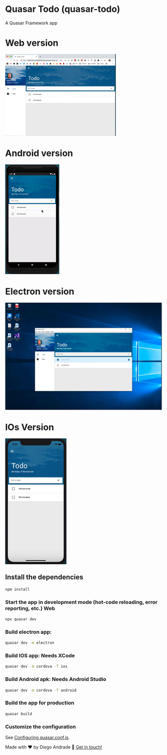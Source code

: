 # Quasar Todo (quasar-todo)

A Quasar Framework app

# Web version
<img src="src/assets/Screenshot_4.png" align="center"></img>

# Android version
<img src="src/assets/Screenshot_2.png" align="center"></img>

# Electron version
<img src="src/assets/Screenshot_3.png" align="center"></img>

# IOs Version
<img src="src/assets/Screenshot_1.png" align="center"></img>

## Install the dependencies
```bash
npm install
```

### Start the app in development mode (hot-code reloading, error reporting, etc.) Web
```bash
npx quasar dev
```

### Build electron app:
```bash
quasar dev -m electron
```

### Build IOS app: Needs XCode
```bash
quasar dev -m cordova -T ios
```

### Build Android apk: Needs Android Studio
```bash
quasar dev -m cordova -T android
```

### Build the app for production
```bash
quasar build
```

### Customize the configuration
See [Configuring quasar.conf.js](https://quasar.dev/quasar-cli/quasar-conf-js).

Made with ♥ by Diego Andrade :wave: [Get in touch!](https://www.linkedin.com/in/diego-rodrigo-de-andrade-98a0271a0/)
